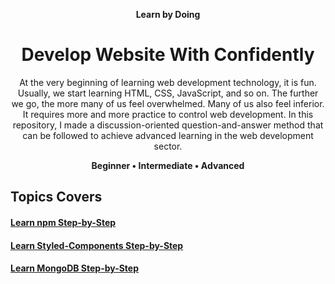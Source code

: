 <div align="center">
  <p><b>Learn by Doing</b></p>
  <h1>Develop Website With Confidently</h1>
  <p>At the very beginning of learning web development technology, it is fun. Usually, we start learning HTML, CSS, JavaScript, and so on. The further we go, the more many of us feel overwhelmed. Many of us also feel inferior. It requires more and more practice to control web development. In this repository, I made a discussion-oriented question-and-answer method that can be followed to achieve advanced learning in the web development sector.</p>
  <p><b>Beginner • Intermediate • Advanced</b><p>
</div>

## Topics Covers

#### [Learn npm Step-by-Step](https://github.com/WebDevMirza/Learn-From-Github/tree/master/lear%20npm#readme "npm practice and learn")
#### [Learn Styled-Components Step-by-Step](https://github.com/WebDevMirza/Learn-From-Github/tree/master/learn%20styled%20components#readme "styled components learn")
#### [Learn MongoDB Step-by-Step](https://github.com/WebDevMirza/Learn-From-Github/tree/master/mongodb#readme "MongoDB practice and learn")

